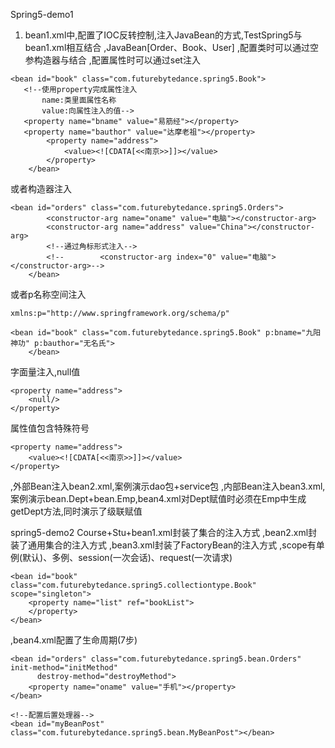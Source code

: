 Spring5-demo1
1. bean1.xml中,配置了IOC反转控制,注入JavaBean的方式,TestSpring5与bean1.xml相互结合
,JavaBean[Order、Book、User]
,配置类时可以通过空参构造器与<bean id="user" class="com.futurebytedance.spring5.User">结合
,配置属性时可以通过set注入
```aidl
<bean id="book" class="com.futurebytedance.spring5.Book">
   <!--使用property完成属性注入
       name:类里面属性名称
       value:向属性注入的值-->
   <property name="bname" value="易筋经"></property>
   <property name="bauthor" value="达摩老祖"></property>
        <property name="address">
            <value><![CDATA[<<南京>>]]></value>
        </property>
    </bean>
```
或者构造器注入
```aidl
<bean id="orders" class="com.futurebytedance.spring5.Orders">
        <constructor-arg name="oname" value="电脑"></constructor-arg>
        <constructor-arg name="address" value="China"></constructor-arg>
        <!--通过角标形式注入-->
        <!--        <constructor-arg index="0" value="电脑"></constructor-arg>-->
    </bean>
```
或者p名称空间注入
```aidl
xmlns:p="http://www.springframework.org/schema/p"

<bean id="book" class="com.futurebytedance.spring5.Book" p:bname="九阳神功" p:bauthor="无名氏">
    </bean>
```
字面量注入,null值
```aidl
<property name="address">
    <null/>
</property>
```
属性值包含特殊符号
```aidl
<property name="address">
    <value><![CDATA[<<南京>>]]></value>
</property>
```
,外部Bean注入bean2.xml,案例演示dao包+service包
,内部Bean注入bean3.xml,案例演示bean.Dept+bean.Emp,bean4.xml对Dept赋值时必须在Emp中生成getDept方法,同时演示了级联赋值


spring5-demo2
Course+Stu+bean1.xml封装了集合的注入方式
,bean2.xml封装了通用集合的注入方式
,bean3.xml封装了FactoryBean的注入方式
,scope有单例(默认)、多例、session(一次会话)、request(一次请求)
```aidl
<bean id="book" class="com.futurebytedance.spring5.collectiontype.Book" scope="singleton">
    <property name="list" ref="bookList">
    </property>
</bean>
```
,bean4.xml配置了生命周期(7步)
```aidl
<bean id="orders" class="com.futurebytedance.spring5.bean.Orders" init-method="initMethod"
      destroy-method="destroyMethod">
    <property name="oname" value="手机"></property>
</bean>

<!--配置后置处理器-->
<bean id="myBeanPost" class="com.futurebytedance.spring5.bean.MyBeanPost"></bean>
```
